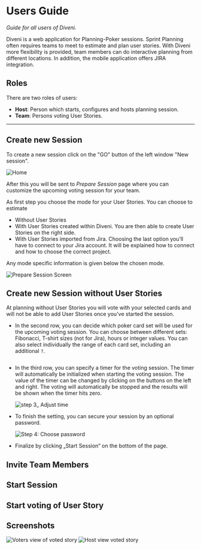 # Users Guide

*Guide for all users of Diveni.*

Diveni is a web application for Planning-Poker sessions. Sprint Planning often requires teams to
meet to estimate and plan user stories. With Diveni more flexibility is provided, team members can
do interactive planning from different locations. In addition, the mobile application offers JIRA
integration.

## Roles

There are two roles of users:

* **Host**: Person which starts, configures and hosts planning session.
* **Team**: Persons voting User Stories.

---

## Create new Session

To create a new session click on the "GO" button of the left window "New session".

<img :src="$withBase('/img/diveni_home.png')" alt="Home">    


After this you will be sent to *Prepare Session* page where you can customize the upcoming voting 
session for your team.

As first step you choose the mode for your User Stories. You can choose to estimate 

* Without User Stories 
* With User Stories created within Diveni. You are then able to create User Stories on the right side.
* With User Stories imported from Jira. Choosing the last option you’ll have to connect to your Jira 
  account. It will be explained how to connect and how to choose the correct project.

Any mode specific information is given below the chosen mode.

<img :src="$withBase('/img/prepare_your_session_selection.png')" alt="Prepare Session Screen">


## Create new Session without User Stories

At planning without User Stories you will vote with your selected cards and will not be able to add
User Stories once you've started the session.

- In the second row, you can decide which poker card set will be used for the upcoming voting
  session. You can choose between different sets: Fibonacci, T-shirt sizes (not for Jira),
  hours or integer values. You can also select individually the range of each card set, including
  an additional ```?```.

  <img :src="$withBase('/img/Select_card_set.png')" alt="">

- In the third row, you can specify a timer for the voting session. The timer will automatically be
  initialized when starting the voting session. The value of the timer can be changed by clicking on
  the buttons on the left and right. The voting will automatically be stopped and the results will be
  shown when the timer hits zero.
  
  <img :src="$withBase('/img/adjust_time.png')" alt="step 3_ Adjust time">

- To finish the setting, you can secure your session by an optional password.
  
  <img :src="$withBase('/img/diveni_home.png')" alt="Step 4: Choose password">

- Finalize by clicking „Start Session“ on the bottom of the page.

## Invite Team Members

## Start Session

## Start voting of User Story


## Screenshots

<img :src="$withBase('/img/userEstimationVoted.JPG')" alt="Voters view of voted story">

<img :src="$withBase('/img/hostEstimationFinished.JPG')" alt="Host view voted story">
